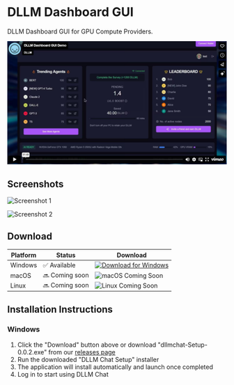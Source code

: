 # DLLM Dashboard GUI

DLLM Dashboard GUI for GPU Compute Providers.

[![DLLM Dashboard GUI Demo](demo-thumbnail.png)](https://vimeo.com/1059954892)

## Screenshots

![Screenshot 1](https://github.com/user-attachments/assets/404c5555-98a2-4675-b9e2-4d98ee3dec46)

![Screenshot 2](https://github.com/user-attachments/assets/7510f03f-3ded-42ee-959b-7fc56b5b99d2)

## Download

| Platform | Status | Download |
|----------|--------|----------|
| Windows | ✅ Available | [<img src="https://img.shields.io/badge/Download-DLLM%20Chat%200.0.1-blue?style=for-the-badge&logo=windows" alt="Download for Windows">](https://github.com/dllmchat/DLLM-Dashboard-GUI/releases/download/0.0.1/dllmchat-Setup-0.0.2.exe) |
| macOS | 🔜 Coming soon | <img src="https://img.shields.io/badge/macOS-Coming%20Soon-lightgrey?style=for-the-badge&logo=apple" alt="macOS Coming Soon"> |
| Linux | 🔜 Coming soon | <img src="https://img.shields.io/badge/Linux-Coming%20Soon-lightgrey?style=for-the-badge&logo=linux" alt="Linux Coming Soon"> |

## Installation Instructions

### Windows
1. Click the "Download" button above or download "dllmchat-Setup-0.0.2.exe" from our [releases page](https://github.com/dllmchat/DLLM-Dashboard-GUI/releases/tag/0.0.2)
2. Run the downloaded "DLLM Chat Setup" installer
3. The application will install automatically and launch once completed
4. Log in to start using DLLM Chat
